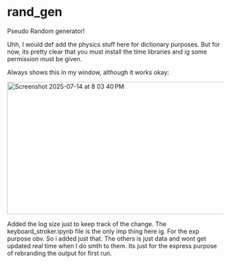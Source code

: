 # rand_gen
Pseudo Random generator!

Uhh, I would def add the physics stuff here for dictionary purposes.
But for now, its pretty clear that you must install the time libraries and ig some permission must be given. 

Always shows this in my window, although it works okay:


<img width="563" height="308" alt="Screenshot 2025-07-14 at 8 03 40 PM" src="https://github.com/user-attachments/assets/26a8f3f7-c6ad-487e-b705-4b406ad30b6c" />

Added the log size just to keep track of the change. 
The keyboard_stroker.ipynb file is the only imp thing here ig. For the exp purpose obv. So i added just that. The others is just data and wont get updated real time when I do smth to them. Its just for the express purpose of rebranding the output for first run. 
